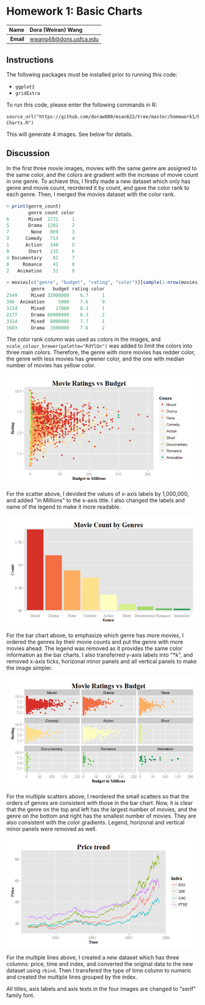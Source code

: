Homework 1: Basic Charts
==============================

| **Name**  | Dora (Weiran) Wang  |
|----------:|:-------------|
| **Email** | wwang48@dons.usfca.edu |

## Instructions ##

The following packages must be installed prior to running this code:

- `ggplot2`
- `gridExtra`

To run this code, please enter the following commands in R:

```
source_url("https://github.com/doraw880/msan622/tree/master/homework1/Basic Charts.R")
```

This will generate 4 images. See below for details.

## Discussion ##

In the first three movie images, movies with the same genre are assigned to the same color, and the colors are gradient with the increase of movie count in one genre. To achieve this, I firstly made a new dataset which only has genre and movie count, reordered it by count, and gave the color rank to each genre. Then, I merged the movies dataset with the color rank.

```R
> print(genre_count)
        genre count color
6       Mixed  1771     1
5       Drama  1201     2
7        None   869     3
3      Comedy   713     4
1      Action   340     5
9       Short   135     6
4 Documentary    82     7
8     Romance    41     8
2   Animation    31     9
```

```R
> movies[c("genre", "budget", "rating", "color")][sample(1:nrow(movies), 6), ]
         genre   budget rating color
2549     Mixed 32000000    6.7     1
346  Animation     5000    7.6     9
3154     Mixed    17000    8.3     1
2177     Drama 60000000    6.3     2
3314     Mixed  8000000    7.7     1
1603     Drama  3500000    7.6     2
```

The color rank column was used as colors in the images, and `scale_colour_brewer(palette="RdYlGn")` was added to limit the colors into three main colors. Therefore, the genre with more movies has redder color, the genre with less movies has greener color, and the one with median number of movies has yellow color.

![IMAGE](hw1-scatter.png)

For the scatter above, I devided the values of x-axis labels by 1,000,000, and added "in Millions" to the x-axis title. I also changed the labels and name of the legend to make it more readable.

![IMAGE](hw1-bar.png)

For the bar chart above, to emphasize which genre has more movies, I ordered the genres by their movie counts and put the genre with more movies ahead. The legend was removed as it provides the same color information as the bar charts. I also transferred y-axis labels into "*k", and removed x-axis ticks, horizonal minor panels and all vertical panels to make the image simpler.

![IMAGE](hw1-multiples.png)

For the multiple scatters above, I reordered the small scatters so that the orders of genres are consistent with those in the bar chart. Now, it is clear that the genre on the top and left has the largest number of movies, and the genre on the bottom and right has the smallest number of movies. They are also consistent with the color gradients. Legend, horizonal and vertical minor panels were removed as well.

![IMAGE](hw1-multiline.png)

For the multiple lines above, I created a new dataset which has three columns: price, time and index, and converted the original data to the new dataset using `rbind`. Then I transfered the type of time column to numeric and created the multiple lines grouped by the index.

All titles, axis labels and axis texts in the four images are changed to "serif" family font.